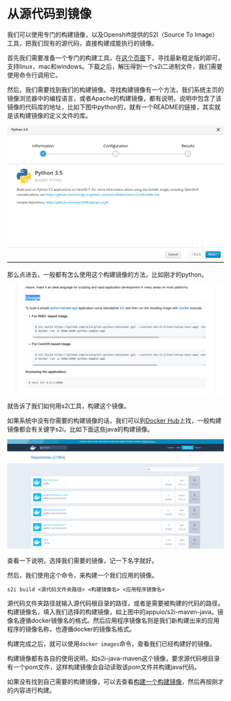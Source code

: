 # 从源代码到镜像

我们可以使用专门的构建镜像，以及Openshift提供的S2I（Source To Image）工具，把我们现有的源代码，直接构建成能执行的镜像。

首先我们需要准备一个专门的构建工具，在[这个页面](https://github.com/openshift/source-to-image/releases)下，寻找最新稳定版的即可，支持linux，mac和windows。下载之后，解压得到一个s2i二进制文件，我们需要使用命令行调用它。

然后，我们需要找到我们的构建镜像。寻找构建镜像有一个方法，我们系统主页的镜像浏览器中的编程语言，或者Apache的构建镜像，都有说明，说明中包含了该镜像的代码库的地址，比如下图中python的，就有一个README的链接，其实就是该构建镜像的定义文件的库。

![s2i-python-description](img/s2i-python-description.png)

那么点进去，一般都有怎么使用这个构建镜像的方法，比如刚才的python。


![s2i-python-usage](img/s2i-python-usage.png)

就告诉了我们如何用s2i工具，构建这个镜像。

如果系统中没有你需要的构建镜像的话，我们可以到[Docker Hub](https://hub.docker.com)上找，一般构建镜像都会有关键字s2i，比如下面这些java的构建镜像。

![s2i-java-docker-hub](img/s2i-java-docker-hub.png)

查看一下说明，选择我们需要的镜像，记一下名字就好。

然后，我们使用这个命令，来构建一个我们应用的镜像。

```
s2i build <源代码文件夹路径> <构建镜像名> <应用程序镜像名>
```

源代码文件夹路径就输入源代码根目录的路径，或者是需要被构建的代码的路径。构建镜像名，填入我们选择的构建镜像，如上图中的appuio/s2i-maven-java。镜像名遵循docker镜像名的格式。然后应用程序镜像名则是我们新构建出来的应用程序的镜像名称，也遵循docker的镜像名格式。

构建完成之后，就可以使用`docker images`命令，查看我们已经构建好的镜像。

构建镜像都有各自的使用说明，如s2i-java-maven这个镜像，要求源代码根目录有一个pom文件，这样构建镜像会自动读取该pom文件并构建java代码。

如果没有找到自己需要的构建镜像，可以去查看[构建一个构建镜像](build-a-builder-image.mdbuild-a-builder-image.md)，然后再按刚才的内容进行构建。
